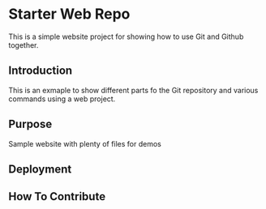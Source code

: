 # Starter Web Repo

This is a simple website project for showing how to use Git and Github together.

## Introduction

This is an exmaple to show different parts fo the Git repository and various commands using a web project.

## Purpose

Sample website with plenty of files for demos

## Deployment

## How To Contribute